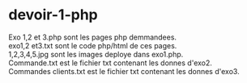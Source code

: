 # devoir-1-php
Exo 1,2 et 3.php sont les pages php demmandees.    
exo1,2 et3.txt sont le code php/html de ces pages.     
1,2,3,4,5.jpg sont les images deploye dans exo1.php.       
Commande.txt est le fichier txt contenant les donnes d'exo2.    
Commandes clients.txt est le fichier txt contenant les donnes d'exo3.
